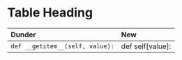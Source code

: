 # Table Heading

| Dunder        | New           |
|:--------------|:--------------|
|`def __getitem__(self, value):`| def self[value]:|

